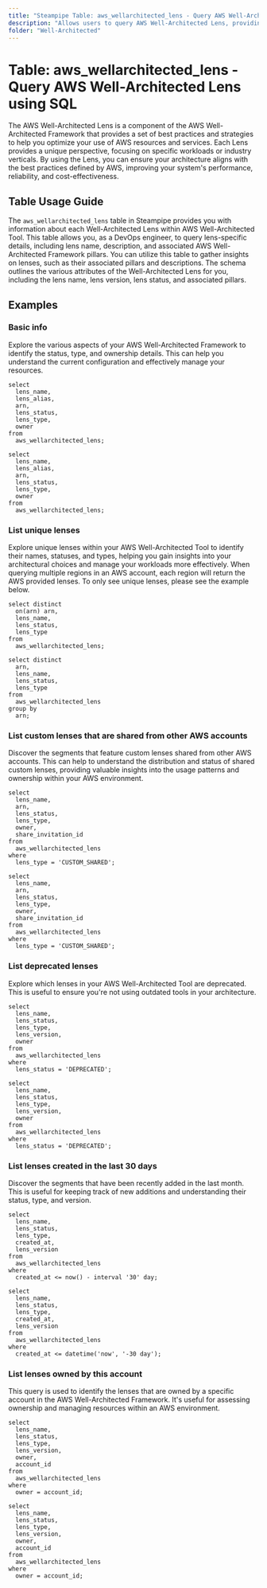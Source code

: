 ```yaml
---
title: "Steampipe Table: aws_wellarchitected_lens - Query AWS Well-Architected Lens using SQL"
description: "Allows users to query AWS Well-Architected Lens, providing details about each lens such as its name, description, and associated AWS Well-Architected Framework pillars."
folder: "Well-Architected"
---
```


# Table: aws_wellarchitected_lens - Query AWS Well-Architected Lens using SQL

The AWS Well-Architected Lens is a component of the AWS Well-Architected Framework that provides a set of best practices and strategies to help you optimize your use of AWS resources and services. Each Lens provides a unique perspective, focusing on specific workloads or industry verticals. By using the Lens, you can ensure your architecture aligns with the best practices defined by AWS, improving your system's performance, reliability, and cost-effectiveness.

## Table Usage Guide

The `aws_wellarchitected_lens` table in Steampipe provides you with information about each Well-Architected Lens within AWS Well-Architected Tool. This table allows you, as a DevOps engineer, to query lens-specific details, including lens name, description, and associated AWS Well-Architected Framework pillars. You can utilize this table to gather insights on lenses, such as their associated pillars and descriptions. The schema outlines the various attributes of the Well-Architected Lens for you, including the lens name, lens version, lens status, and associated pillars.

## Examples

### Basic info
Explore the various aspects of your AWS Well-Architected Framework to identify the status, type, and ownership details. This can help you understand the current configuration and effectively manage your resources.

```sql+postgres
select
  lens_name,
  lens_alias,
  arn,
  lens_status,
  lens_type,
  owner
from
  aws_wellarchitected_lens;
```

```sql+sqlite
select
  lens_name,
  lens_alias,
  arn,
  lens_status,
  lens_type,
  owner
from
  aws_wellarchitected_lens;
```

### List unique lenses
Explore unique lenses within your AWS Well-Architected Tool to identify their names, statuses, and types, helping you gain insights into your architectural choices and manage your workloads more effectively.
When querying multiple regions in an AWS account, each region will return the AWS provided lenses. To only see unique lenses, please see the example below.


```sql+postgres
select distinct
  on(arn) arn,
  lens_name,
  lens_status,
  lens_type
from
  aws_wellarchitected_lens;
```

```sql+sqlite
select distinct
  arn,
  lens_name,
  lens_status,
  lens_type
from
  aws_wellarchitected_lens
group by
  arn;
```

### List custom lenses that are shared from other AWS accounts
Discover the segments that feature custom lenses shared from other AWS accounts. This can help to understand the distribution and status of shared custom lenses, providing valuable insights into the usage patterns and ownership within your AWS environment.

```sql+postgres
select
  lens_name,
  arn,
  lens_status,
  lens_type,
  owner,
  share_invitation_id
from
  aws_wellarchitected_lens
where
  lens_type = 'CUSTOM_SHARED';
```

```sql+sqlite
select
  lens_name,
  arn,
  lens_status,
  lens_type,
  owner,
  share_invitation_id
from
  aws_wellarchitected_lens
where
  lens_type = 'CUSTOM_SHARED';
```

### List deprecated lenses
Explore which lenses in your AWS Well-Architected Tool are deprecated. This is useful to ensure you're not using outdated tools in your architecture.

```sql+postgres
select
  lens_name,
  lens_status,
  lens_type,
  lens_version,
  owner
from
  aws_wellarchitected_lens
where
  lens_status = 'DEPRECATED';
```

```sql+sqlite
select
  lens_name,
  lens_status,
  lens_type,
  lens_version,
  owner
from
  aws_wellarchitected_lens
where
  lens_status = 'DEPRECATED';
```

### List lenses created in the last 30 days
Discover the segments that have been recently added in the last month. This is useful for keeping track of new additions and understanding their status, type, and version.

```sql+postgres
select
  lens_name,
  lens_status,
  lens_type,
  created_at,
  lens_version
from
  aws_wellarchitected_lens
where
  created_at <= now() - interval '30' day;
```

```sql+sqlite
select
  lens_name,
  lens_status,
  lens_type,
  created_at,
  lens_version
from
  aws_wellarchitected_lens
where
  created_at <= datetime('now', '-30 day');
```

### List lenses owned by this account
This query is used to identify the lenses that are owned by a specific account in the AWS Well-Architected Framework. It's useful for assessing ownership and managing resources within an AWS environment.

```sql+postgres
select
  lens_name,
  lens_status,
  lens_type,
  lens_version,
  owner,
  account_id
from
  aws_wellarchitected_lens
where
  owner = account_id;
```

```sql+sqlite
select
  lens_name,
  lens_status,
  lens_type,
  lens_version,
  owner,
  account_id
from
  aws_wellarchitected_lens
where
  owner = account_id;
```